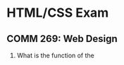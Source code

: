 <h1>HTML/CSS Exam</h1>
<h2>COMM 269: Web Design</h2>

1)	What is the function of the <title> tag?

2)	What are two advantages in keeping CSS rules in a separate file?

3)	What color is #9365A8?

4)	Why might you choose to use <b>main</b> rather than <b>div id=”main”</b>? 

5)	In designing a layout, why would you choose Grid Layout vs. Flexbox?

6)	Consider: <b>background-size: contain</b> and <b>background-size: cover</b>. Explain in writing or through writing and a drawing, how these differ.

7)	What two lines of code placed on the CSS page are necessary to make all h1 tags on the attached HTML page display with the font: Roboto Slab (from Google Fonts.)  Assume there are no additional tags overriding the general rule for h1.

8)	What is the HTML to create a link to the St. John Fisher homepage with the words: St. John Fisher College?  

9)	Explain how to position a line of text at exactly 15px from the left and 25 pixels from the bottom of a specific div.  What CSS code is needed, and explain how it works.

10)	If you create an images folder next to an index.html file and place an image (bird.jpg) inside the folder, what is the html code (with no CSS needed) to make the image appear on index.html so that it is also accessible for individuals with vision problems.

11)	Identify five errors in the HTML marked: debugme.html.  Assume all the text in black is correct.  Fix the errors right in the code.

12)	Please comment in the 8 blank comment lines on comment.css to explain how the CSS page functions.

13)	Create the page seen with four different screen widths in the four png (example1, example2, example3, example4).  This is just one page (so just create one HTML and one CSS page).  The images are available in the above Github.  They do not need to be transformed in any way in Photoshop.  Place the finished page in your webserver and place the link on the sheet in which you answer questions #1-10.  


•	Create a zip file with three files:

a)	the Word document in which you answer the questions #1-#10 and provide the link to the solution to question #13.  

b)	The fixed debugme.html 

c)	The fully commented comment.css
